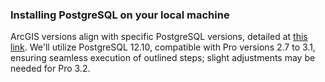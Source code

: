 ### Installing PostgreSQL on your local machine

ArcGIS versions align with specific PostgreSQL versions, detailed at [this link](https://enterprise.arcgis.com/en/system-requirements/11.1/windows/database-requirements-postgresql.htm). We'll utilize PostgreSQL 12.10, compatible with Pro versions 2.7 to 3.1, ensuring seamless execution of outlined steps; slight adjustments may be needed for Pro 3.2.
